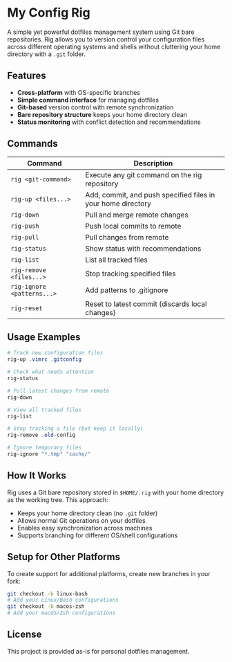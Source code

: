 # My Config Rig

A simple yet powerful dotfiles management system using Git bare repositories. Rig allows you to version control your configuration files across different operating systems and shells without cluttering your home directory with a `.git` folder.

## Features

- **Cross-platform** with OS-specific branches
- **Simple command interface** for managing dotfiles
- **Git-based** version control with remote synchronization
- **Bare repository structure** keeps your home directory clean
- **Status monitoring** with conflict detection and recommendations

## Commands

| Command | Description |
|---------|-------------|
| `rig <git-command>` | Execute any git command on the rig repository |
| `rig-up <files...>` | Add, commit, and push specified files in your home directory|
| `rig-down` | Pull and merge remote changes |
| `rig-push` | Push local commits to remote |
| `rig-pull` | Pull changes from remote |
| `rig-status` | Show status with recommendations |
| `rig-list` | List all tracked files |
| `rig-remove <files...>` | Stop tracking specified files |
| `rig-ignore <patterns...>` | Add patterns to .gitignore |
| `rig-reset` | Reset to latest commit (discards local changes) |

## Usage Examples

```powershell
# Track new configuration files
rig-up .vimrc .gitconfig

# Check what needs attention
rig-status

# Pull latest changes from remote
rig-down

# View all tracked files
rig-list

# Stop tracking a file (but keep it locally)
rig-remove .old-config

# Ignore temporary files
rig-ignore "*.tmp" "cache/"
```

## How It Works

Rig uses a Git bare repository stored in `$HOME/.rig` with your home directory as the working tree. This approach:

- Keeps your home directory clean (no `.git` folder)
- Allows normal Git operations on your dotfiles
- Enables easy synchronization across machines
- Supports branching for different OS/shell configurations

## Setup for Other Platforms

To create support for additional platforms, create new branches in your fork:

```bash
git checkout -b linux-bash
# Add your Linux/Bash configurations
git checkout -b macos-zsh  
# Add your macOS/Zsh configurations
```

## License

This project is provided as-is for personal dotfiles management.